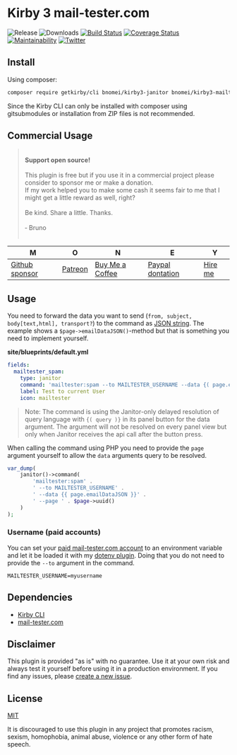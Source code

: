 # Kirby 3 mail-tester.com

![Release](https://flat.badgen.net/packagist/v/bnomei/kirby3-mailtester?color=ae81ff)
![Downloads](https://flat.badgen.net/packagist/dt/bnomei/kirby3-mailtester?color=272822)
[![Build Status](https://flat.badgen.net/travis/bnomei/kirby3-mailtester)](https://travis-ci.com/bnomei/kirby3-mailtester)
[![Coverage Status](https://flat.badgen.net/coveralls/c/github/bnomei/kirby3-mailtester)](https://coveralls.io/github/bnomei/kirby3-mailtester)
[![Maintainability](https://flat.badgen.net/codeclimate/maintainability/bnomei/kirby3-mailtester)](https://codeclimate.com/github/bnomei/kirby3-mailtester)
[![Twitter](https://flat.badgen.net/badge/twitter/bnomei?color=66d9ef)](https://twitter.com/bnomei)

## Install

Using composer:

```bash
composer require getkirby/cli bnomei/kirby3-janitor bnomei/kirby3-mailtester
```

Since the Kirby CLI can only be installed with composer using gitsubmodules or installation from ZIP files is not recommended.

## Commercial Usage

> <br>
> <b>Support open source!</b><br><br>
> This plugin is free but if you use it in a commercial project please consider to sponsor me or make a donation.<br>
> If my work helped you to make some cash it seems fair to me that I might get a little reward as well, right?<br><br>
> Be kind. Share a little. Thanks.<br><br>
> &dash; Bruno<br>
> &nbsp;

| M | O | N | E | Y |
|---|----|---|---|---|
| [Github sponsor](https://github.com/sponsors/bnomei) | [Patreon](https://patreon.com/bnomei) | [Buy Me a Coffee](https://buymeacoff.ee/bnomei) | [Paypal dontation](https://www.paypal.me/bnomei/15) | [Hire me](mailto:b@bnomei.com?subject=Kirby) |

## Usage

You need to forward the data you want to send (`from, subject, body[text,html], transport?`) to the command as [JSON string](https://www.php.net/manual/en/function.json-encode.php). The example shows a `$page->emailDataJSON()`-method but that is something you need to implement yourself.

**site/blueprints/default.yml**
```yml
fields:
  mailtester_spam:
    type: janitor
    command: 'mailtester:spam --to MAILTESTER_USERNAME --data {( page.emailDataJSON )}'
    label: Test to current User
    icon: mailtester
```

> Note: The command is using the Janitor-only delayed resolution of query language with `{( query )}` in its panel button for the data argument. The argument will not be resolved on every panel view but only when Janitor receives the api call after the button press.

When calling the command using PHP you need to provide the `page` argument yourself to allow the `data` arguments query to be resolved.

```php
var_dump(
    janitor()->command(
        'mailtester:spam' .
        ' --to MAILTESTER_USERNAME' .
        ' --data {{ page.emailDataJSON }}' .
        ' --page ' . $page->uuid()
    )
);
```

### Username (paid accounts)

You can set your [paid mail-tester.com account](https://www.mail-tester.com/manager/) to an environment variable and let it be loaded it with my [dotenv plugin](https://github.com/bnomei/kirby3-dotenv). Doing that you do not need to provide the `--to` argument in the command.

```dotenv
MAILTESTER_USERNAME=myusername
```

## Dependencies

- [Kirby CLI](https://github.com/getkirby/cli)
- [mail-tester.com](https://www.mail-tester.com)

## Disclaimer

This plugin is provided "as is" with no guarantee. Use it at your own risk and always test it yourself before using it in a production environment. If you find any issues, please [create a new issue](https://github.com/bnomei/kirby3-mailtester/issues/new).

## License

[MIT](https://opensource.org/licenses/MIT)

It is discouraged to use this plugin in any project that promotes racism, sexism, homophobia, animal abuse, violence or any other form of hate speech.

